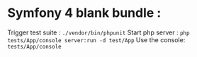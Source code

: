 Symfony 4 blank bundle :
========================

Trigger test suite : `./vendor/bin/phpunit`
Start php server : `php tests/App/console server:run -d test/App`
Use the console: `tests/App/console`
